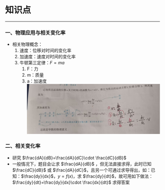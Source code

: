 # 知识点

---

### 一、物理应用与相关变化率

-  相关物理概念：
	1. 速度：位移对时间的变化率
	2. 加速度：速度对时间的变化率
	3. 牛顿第三定律：$F=ma$ 
		1. F：力
		2. m：质量
		3. a：加速度
![](assets/ce20d4c88b5e63714752cacc0e8fe00d.jpg)

### 二、相关变化率

- 研究 $\frac{dA}{dB}=\frac{dA}{dC}\cdot \frac{dC}{dB}$
- 一般情况下，题目会让求 $\frac{dA}{dB}$ ，但无法直接求得，此时已知 $\frac{dC}{dB}$ 或 $\frac{dA}{dC}$，且另一个可通过求导得出，如：已知：$\frac{dy}{dx}$，$y=f(x)$，求 $\frac{dy}{dt}$，故可用如下做法：$\frac{dy}{dt}=\frac{dy}{dx}\cdot \frac{dx}{dt}$ 求得答案